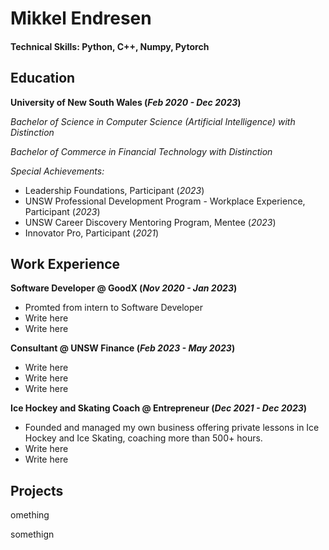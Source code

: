 # Mikkel Endresen

#### Technical Skills: Python, C++, Numpy, Pytorch


## Education
**University of New South Wales  (_Feb 2020 - Dec 2023_)**

  _Bachelor of Science in Computer Science (Artificial Intelligence) with Distinction_
  
  _Bachelor of Commerce in Financial Technology with Distinction_
  
  _Special Achievements:_
  - Leadership Foundations, Participant  (_2023_)
  - UNSW Professional Development Program - Workplace Experience, Participant  (_2023_)
  - UNSW Career Discovery Mentoring Program, Mentee  (_2023_)
  - Innovator Pro, Participant  (_2021_)

## Work Experience

**Software Developer @ GoodX (_Nov 2020 - Jan 2023_)**
- Promted from intern to Software Developer
- Write here
- Write here

**Consultant @ UNSW Finance (_Feb 2023 - May 2023_)**
- Write here
- Write here
- Write here


**Ice Hockey and Skating Coach @ Entrepreneur (_Dec 2021 - Dec 2023_)**
- Founded and managed my own business offering private lessons in Ice Hockey and Ice Skating, coaching more than 500+ hours.
- Write here
- Write here


## Projects
omething

somethign
